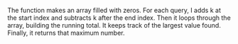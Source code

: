 The function makes an array filled with zeros.
For each query, I adds k at the start index and subtracts k after the end index.
Then it loops through the array, building the running total.
It keeps track of the largest value found.
Finally, it returns that maximum number.
